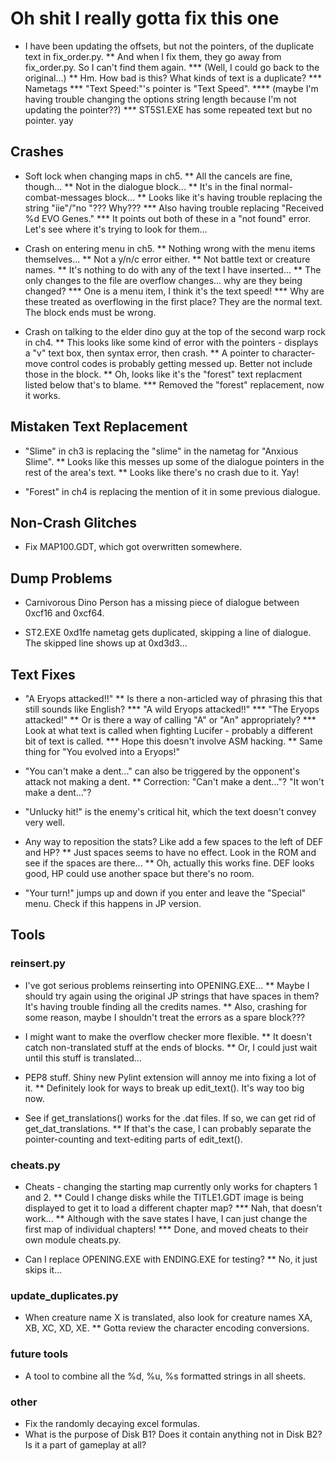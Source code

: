 # Oh shit I really gotta fix this one
* I have been updating the offsets, but not the pointers, of the duplicate text in fix_order.py.
** And when I fix them, they go away from fix_order.py. So I can't find them again.
*** (Well, I could go back to the original...)
** Hm. How bad is this? What kinds of text is a duplicate?
*** Nametags
*** "Text Speed:"'s pointer is "Text Speed".
**** (maybe I'm having trouble changing the options string length because I'm not updating the pointer??)
*** ST5S1.EXE has some repeated text but no pointer. yay

## Crashes
* Soft lock when changing maps in ch5.
** All the cancels are fine, though...
** Not in the dialogue block...
** It's in the final normal-combat-messages block...
** Looks like it's having trouble replacing the string "iie"/"no    "??? Why???
*** Also having trouble replacing "Received %d EVO Genes."
*** It points out both of these in a "not found" error. Let's see where it's trying to look for them...

* Crash on entering menu in ch5.
** Nothing wrong with the menu items themselves...
** Not a y/n/c error either.
** Not battle text or creature names.
** It's nothing to do with any of the text I have inserted...
** The only changes to the file are overflow changes... why are they being changed?
*** One is a menu item, I think it's the text speed!
*** Why are these treated as overflowing in the first place? They are the normal text. The block ends must be wrong.

* Crash on talking to the elder dino guy at the top of the second warp rock in ch4.
** This looks like some kind of error with the pointers - displays a "v" text box, then syntax error, then crash.
** A pointer to character-move control codes is probably getting messed up. Better not include those in the block.
** Oh, looks like it's the "forest" text replacment listed below that's to blame.
*** Removed the "forest" replacement, now it works.

## Mistaken Text Replacement
* "Slime" in ch3 is replacing the "slime" in the nametag for "Anxious Slime".
** Looks like this messes up some of the dialogue pointers in the rest of the area's text.
** Looks like there's no crash due to it. Yay!

* "Forest" in ch4 is replacing the mention of it in some previous dialogue.

## Non-Crash Glitches
* Fix MAP100.GDT, which got overwritten somewhere.

## Dump Problems
* Carnivorous Dino Person has a missing piece of dialogue between 0xcf16 and 0xcf64.

* ST2.EXE 0xd1fe nametag gets duplicated, skipping a line of dialogue. The skipped line shows up at 0xd3d3...

## Text Fixes
* "A Eryops attacked!!"
** Is there a non-articled way of phrasing this that still sounds like English?
*** "A wild Eryops attacked!!"
*** "The Eryops attacked!"
** Or is there a way of calling "A" or "An" appropriately?
*** Look at what text is called when fighting Lucifer - probably a different bit of text is called.
*** Hope this doesn't involve ASM hacking.
** Same thing for "You evolved into a Eryops!"

* "You can't make a dent..." can also be triggered by the opponent's attack not making a dent.
** Correction: "Can't make a dent..."? "It won't make a dent..."?

* "Unlucky hit!" is the enemy's critical hit, which the text doesn't convey very well.

* Any way to reposition the stats? Like add a few spaces to the left of DEF and HP?
** Just spaces seems to have no effect. Look in the ROM and see if the spaces are there...
** Oh, actually this works fine. DEF looks good, HP could use another space but there's no room.

* "Your turn!" jumps up and down if you enter and leave the "Special" menu. Check if this happens in JP version.

## Tools

### reinsert.py
* I've got serious problems reinserting into OPENING.EXE...
** Maybe I should try again using the original JP strings that have spaces in them? It's having trouble finding all the credits names.
** Also, crashing for some reason, maybe I shouldn't treat the errors as a spare block???

* I might want to make the overflow checker more flexible.
** It doesn't catch non-translated stuff at the ends of blocks.
** Or, I could just wait until this stuff is translated...

* PEP8 stuff. Shiny new Pylint extension will annoy me into fixing a lot of it.
** Definitely look for ways to break up edit_text(). It's way too big now.

* See if get_translations() works for the .dat files. If so, we can get rid of get_dat_translations.
** If that's the case, I can probably separate the pointer-counting and text-editing parts of edit_text().

### cheats.py

* Cheats - changing the starting map currently only works for chapters 1 and 2.
** Could I change disks while the TITLE1.GDT image is being displayed to get it to load a different chapter map?
*** Nah, that doesn't work...
** Although with the save states I have, I can just change the first map of individual chapters!
*** Done, and moved cheats to their own module cheats.py.

* Can I replace OPENING.EXE with ENDING.EXE for testing?
** No, it just skips it...

### update_duplicates.py
* When creature name X is translated, also look for creature names XA, XB, XC, XD, XE.
** Gotta review the character encoding conversions.

### future tools
* A tool to combine all the %d, %u, %s formatted strings in all sheets.

### other
* Fix the randomly decaying excel formulas.
* What is the purpose of Disk B1? Does it contain anything not in Disk B2? Is it a part of gameplay at all?